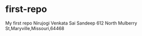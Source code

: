 # first-repo
My first repo
Nirujogi Venkata Sai Sandeep
612 North Mulberry St,Maryville,Missouri,64468
